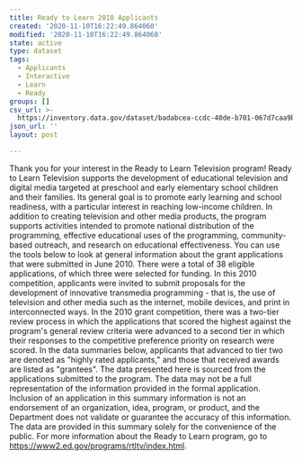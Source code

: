 ```yaml
---
title: Ready to Learn 2010 Applicants
created: '2020-11-10T16:22:49.864060'
modified: '2020-11-10T16:22:49.864068'
state: active
type: dataset
tags:
  - Applicants
  - Interactive
  - Learn
  - Ready
groups: []
csv_url: >-
  https://inventory.data.gov/dataset/badabcea-ccdc-40de-b701-067d7caa9b48/resource/6c504a03-5fa8-4903-8040-c39185654c21/download/userssharedsdfreadytolearn2010applicants.csv
json_url: ''
layout: post

---
```

Thank you for your interest in the Ready to Learn Television program! Ready to Learn Television supports the development of educational television and digital media targeted at preschool and early elementary school children and their families. Its general goal is to promote early learning and school readiness, with a particular interest in reaching low-income children. In addition to creating television and other media products, the program supports activities intended to promote national distribution of the programming, effective educational uses of the programming, community-based outreach, and research on educational effectiveness. You can use the tools below to look at general information about the grant applications that were submitted in June 2010. There were a total of 38 eligible applications, of which three were selected for funding. In this 2010 competition, applicants were invited to submit proposals for the development of innovative transmedia programming - that is, the use of television and other media such as the internet, mobile devices, and print in interconnected ways. In the 2010 grant competition, there was a two-tier review process in which the applications that scored the highest against the program's general review criteria were advanced to a second tier in which their responses to the competitive preference priority on research were scored. In the data summaries below, applicants that advanced to tier two are denoted as "highly rated applicants," and those that received awards are listed as "grantees". The data presented here is sourced from the applications submitted to the program. The data may not be a full representation of the information provided in the formal application. Inclusion of an application in this summary information is not an endorsement of an organization, idea, program, or product, and the Department does not validate or guarantee the accuracy of this information. The data are provided in this summary solely for the convenience of the public. For more information about the Ready to Learn program, go to https://www2.ed.gov/programs/rtltv/index.html.
